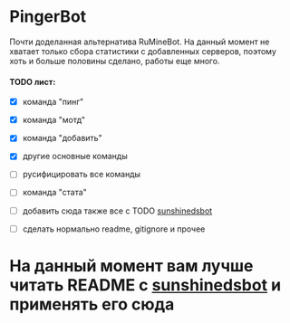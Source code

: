 # PingerBot
Почти доделанная альтернатива RuMineBot. На данный момент не хватает только сбора статистики с добавленных серверов, поэтому хоть и больше половины сделано, работы еще много.

#### TODO лист:
- [x] команда "пинг"
- [x] команда "мотд"
- [x] команда "добавить"
- [x] другие основные команды
- [ ] русифицировать все команды
- [ ] команда "стата"
- [ ] добавить сюда также все с TODO [sunshinedsbot](https://github.com/PerchunPak/sunshinedsbot)
- [ ] сделать нормально readme, gitignore и прочее


# На данный момент вам лучше читать README с [sunshinedsbot](https://github.com/PerchunPak/sunshinedsbot) и применять его сюда
